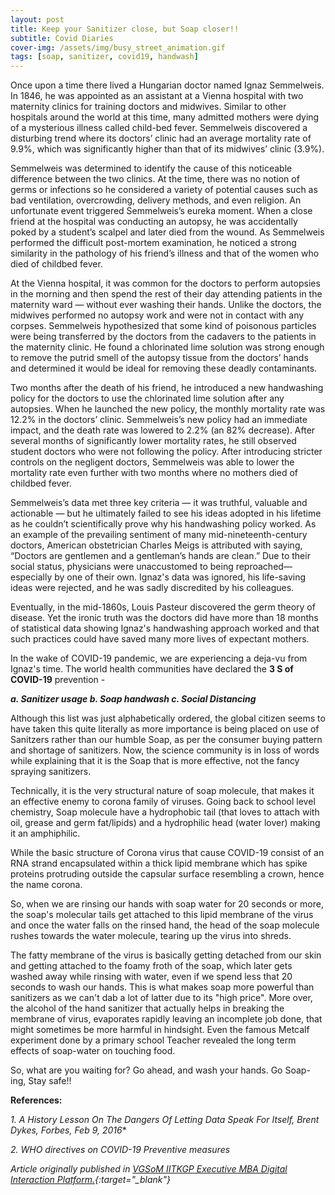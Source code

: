 ```yaml
---
layout: post
title: Keep your Sanitizer close, but Soap closer!!
subtitle: Covid Diaries
cover-img: /assets/img/busy_street_animation.gif
tags: [soap, sanitizer, covid19, handwash]
---
```


Once upon a time there lived a Hungarian doctor named Ignaz Semmelweis. In 1846, he was appointed as an assistant at a Vienna hospital with two maternity clinics for training doctors and midwives. Similar to other hospitals around the world at this time, many admitted mothers were dying of a mysterious illness called child-bed fever. Semmelweis discovered a disturbing trend where its doctors’ clinic had an average mortality rate of 9.9%, which was significantly higher than that of its midwives’ clinic (3.9%).

Semmelweis was determined to identify the cause of this noticeable difference between the two clinics. At the time, there was no notion of germs or infections so he considered a variety of potential causes such as bad ventilation, overcrowding, delivery methods, and even religion. An unfortunate event triggered Semmelweis’s eureka moment. When a close friend at the hospital was conducting an autopsy, he was accidentally poked by a student’s scalpel and later died from the wound. As Semmelweis performed the difficult post-mortem examination, he noticed a strong similarity in the pathology of his friend’s illness and that of the women who died of childbed fever.

At the Vienna hospital, it was common for the doctors to perform autopsies in the morning and then spend the rest of their day attending patients in the maternity ward — without ever washing their hands. Unlike the doctors, the midwives performed no autopsy work and were not in contact with any corpses. Semmelweis hypothesized that some kind of poisonous particles were being transferred by the doctors from the cadavers to the patients in the maternity clinic. He found a chlorinated lime solution was strong enough to remove the putrid smell of the autopsy tissue from the doctors’ hands and determined it would be ideal for removing these deadly contaminants.

Two months after the death of his friend, he introduced a new handwashing policy for the doctors to use the chlorinated lime solution after any autopsies. When he launched the new policy, the monthly mortality rate was 12.2% in the doctors’ clinic. Semmelweis’s new policy had an immediate impact, and the death rate was lowered to 2.2% (an 82% decrease). After several months of significantly lower mortality rates, he still observed student doctors who were not following the policy. After introducing stricter controls on the negligent doctors, Semmelweis was able to lower the mortality rate even further with two months where no mothers died of childbed fever.

Semmelweis’s data met three key criteria — it was truthful, valuable and actionable — but he ultimately failed to see his ideas adopted in his lifetime as he couldn’t scientifically prove why his handwashing policy worked. As an example of the prevailing sentiment of many mid-nineteenth-century doctors, American obstetrician Charles Meigs is attributed with saying, “Doctors are gentlemen and a gentleman’s hands are clean.” Due to their social status, physicians were unaccustomed to being reproached—especially by one of their own. Ignaz's data was ignored, his life-saving ideas were rejected, and he was sadly discredited by his colleagues.

Eventually, in the mid-1860s, Louis Pasteur discovered the germ theory of disease. Yet the ironic truth was the doctors did have more than 18 months of statistical data showing Ignaz's handwashing approach worked and that such practices could have saved many more lives of expectant mothers.

In the wake of COVID-19 pandemic, we are experiencing a deja-vu from Ignaz's time. The world health communities have declared the **3 S of COVID-19** prevention -  

***a. Sanitizer usage b. Soap handwash c. Social Distancing***

Although this list was just alphabetically ordered, the global citizen seems to have taken this quite literally as more importance is being placed on use of Sanitzers rather than our humble Soap, as per the consumer buying pattern and shortage of sanitizers. Now, the science community is in loss of words while explaining that it is the Soap that is more effective, not the fancy spraying sanitizers.

Technically, it is the very structural nature of soap molecule, that makes it an effective enemy to corona family of viruses. Going back to school level chemistry, Soap molecule have a hydrophobic tail (that loves to attach with oil, grease and germ fat/lipids) and a hydrophilic head (water lover) making it an amphiphilic.

While the basic structure of Corona virus that cause COVID-19 consist of an RNA strand encapsulated within a thick lipid membrane which has spike proteins protruding outside the capsular surface resembling a crown, hence the name corona.

So, when we are rinsing our hands with soap water for 20 seconds or more, the soap's molecular tails get attached to this lipid membrane of the virus and once the water falls on the rinsed hand, the head of the soap molecule rushes towards the water molecule, tearing up the virus into shreds.

The fatty membrane of the virus is basically getting detached from our skin and getting attached to the foamy froth of the soap, which later gets washed away while rinsing with water, even if we spend less that 20 seconds to wash our hands. This is what makes soap more powerful than sanitizers as we can't dab a lot of latter due to its "high price". More over, the alcohol of the hand sanitizer that actually helps in breaking the membrane of virus, evaporates rapidly leaving an incomplete job done, that might sometimes be more harmful in hindsight. Even the famous Metcalf experiment done by a primary school Teacher revealed the long term effects of soap-water on touching food.

So, what are you waiting for? Go ahead, and wash your hands. Go Soap-ing, Stay safe!!

**References:**

*1. A History Lesson On The Dangers Of Letting Data Speak For Itself, Brent Dykes, Forbes, Feb 9, 2016**

*2. WHO directives on COVID-19 Preventive measures*

*Article originally published in [ VGSoM IITKGP Executive MBA Digital Interaction Platform.](https://www.linkedin.com/pulse/keep-your-sanitizer-close-soap-closer-vgsom-iitkgp-executive-mba?articleId=6644457067644063744){:target="_blank"}*
